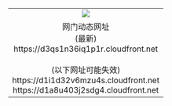 ﻿<table>
  <tr></tr>
  <tr><td colspan=2 align=center><img src="https://d3qs1n36iq1p1r.cloudfront.net/Up/oGate.jpg" /></td></tr>
  <tr><td colspan=2 align=center>网门动态网址<br/>(最新)
<br>https://d3qs1n36iq1p1r.cloudfront.net
<br/><br/>(以下网址可能失效)
<br>https://d1i1d32v6mzu4s.cloudfront.net
<br>https://d1a8u403j2sdg4.cloudfront.net
    </td>
  </tr>
</table>
